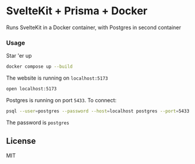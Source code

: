 # SvelteKit + Prisma + Docker

Runs SvelteKit in a Docker container, with Postgres in second container

### Usage

Star 'er up

```bash
docker compose up --build
```

The website is running on `localhost:5173`

```bash
open localhost:5173
```

Postgres is running on port `5433`. To connect:

```bash
psql --user=postgres --password --host=localhost postgres --port=5433
```

The password is `postgres`

## License

MIT

